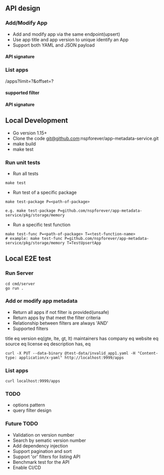 


## API design

### Add/Modify App
- Add and modify app via the same endpoint(upsert)
- Use app title and app version to unique identify an App
- Support both YAML and JSON payload

#### API signature

### List apps
/apps?limit=?&offset=?


#### supported filter

#### API signature

## Local Development

- Go version 1.15+
- Clone the code git@github.com:nspforever/app-metadata-service.git
- make build
- make test

### Run unit tests
- Run all tests
```
make test
```

- Run test of a specific package

```
make test-package P=<path-of-package>

e.g. make test-package P=github.com/nspforever/app-metadata-service/pkg/storage/memory
```

- Run a specific test function

```
make test-func P=<path-of-package> T=<test-function-name>
# example: make test-func P=github.com/nspforever/app-metadata-service/pkg/storage/memory T=TestUpsertApp
```

## Local E2E test


### Run Server
```
cd cmd/server
go run .
```

### Add or modify app metadata
- Return all apps if not filter is provided(unsafe)
- Return apps by that meet the filter criteria
- Relationship between filters are always 'AND'
- Supported filters

title eq
version eq(gte, lte, gt, lt)
maintainers has
company eq
website eq
source eq
license eq
description has, eq


```
curl -X PUT --data-binary @test-data/invalid_app1.yaml -H "Content-type: application/x-yaml" http://localhost:9999/apps
```

### List apps
```
curl localhost:9999/apps
```

### TODO
- options pattern
- query filter design

### Future TODO
- Validation on version number
- Search by sematic version number
- Add dependency injection
- Support pagination and sort
- Support 'or' filters for listing API
- Benchmark test for the API
- Enable CI/CD

